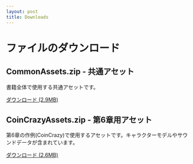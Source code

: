 ```yaml
---
layout: post
title: Downloads
---
```


# ファイルのダウンロード

## CommonAssets.zip - 共通アセット

書籍全体で使用する共通アセットです。

[ダウンロード (2.9MB)](https://github.com/downloads/unity-yb/unity-yb-assets/CommonAssets.zip)

## CoinCrazyAssets.zip - 第6章用アセット

第6章の作例(CoinCrazy)で使用するアセットです。キャラクターモデルやサウンドデータが含まれています。

[ダウンロード (2.6MB)](https://github.com/downloads/unity-yb/unity-yb-assets/CommonAssets.zip)
